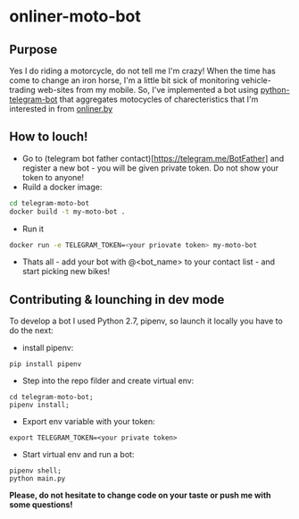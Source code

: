 # onliner-moto-bot

## Purpose
Yes I do riding a motorcycle, do not tell me I'm crazy! When the time has come to change an iron horse,
I'm a little bit sick of monitoring vehicle-trading web-sites from my mobile.
So, I've implemented a bot using [python-telegram-bot](https://github.com/python-telegram-bot/python-telegram-bot) that aggregates motocycles of charecteristics that I'm interested in from [onliner.by](https://mb.onliner.by/)


## How to louch!
* Go to (telegram bot father contact)[https://telegram.me/BotFather] and register a new bot - you will be given private token. Do not show your token to anyone!
* Ruild a docker image:
```bash
cd telegram-moto-bot
docker build -t my-moto-bot .
```
* Run it
```bash
docker run -e TELEGRAM_TOKEN=<your priovate token> my-moto-bot
```
* Thats all - add your bot with @<bot_name> to your contact list - and start picking new bikes!

## Contributing & lounching in dev mode
To develop a bot I used Python 2.7, pipenv, so launch it locally you have to do the next:
* install pipenv:
```
pip install pipenv
```

* Step into the repo filder and create virtual env:
```
cd telegram-moto-bot;
pipenv install;
```

* Export env variable with your token:
```
export TELEGRAM_TOKEN=<your private token>
```
* Start virtual env and run a bot:
```
pipenv shell;
python main.py
```

**Please, do not hesitate to change code on your taste or push me with some questions!**
